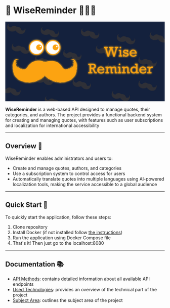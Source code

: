 # 🦉 WiseReminder 🧙🏻‍♂️

![image](assets/brand/banner/banner.png)

**WiseReminder** is a web-based API designed to manage quotes, their categories, and authors. The project provides a functional backend system for creating and managing quotes, with features such as user subscriptions and localization for international accessibility

---

## Overview 📝

WiseReminder enables administrators and users to:

- Create and manage quotes, authors, and categories
- Use a subscription system to control access for users
- Automatically translate quotes into multiple languages using AI-powered localization tools, making the service accessible to a global audience

---

## Quick Start 🚀

To quickly start the application, follow these steps:
1. Clone repository
2. Install Docker (if not installed follow [the instructions](https://docs.docker.com/engine/install/))
3. Run the application using Docker Compose file
4. That's it! Then just go to the localhost:8080

---

## Documentation 📚

- [API Methods](docs/api-methods.md): contains detailed information about all available API endpoints
- [Used Technologies](docs/technologies.md): provides an overview of the technical part of the project
- [Subject Area](docs/subject-area.md): outlines the subject area of the project
